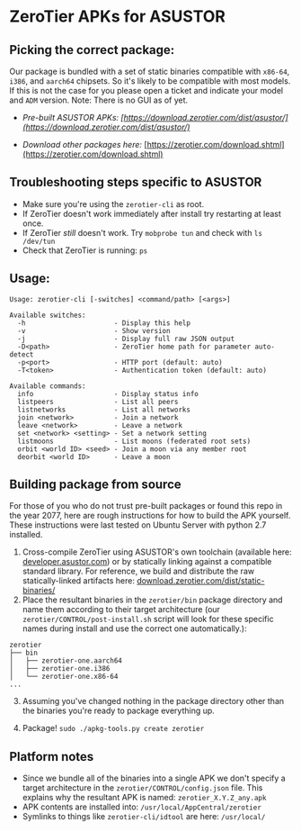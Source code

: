 ZeroTier APKs for ASUSTOR 
==

## Picking the correct package:

Our package is bundled with a set of static binaries compatible with `x86-64`, `i386`, and `aarch64` chipsets. So it's likely to be compatible with most models. If this is not the case for you please open a ticket and indicate your model and `ADM` version. Note: There is no GUI as of yet.

 - *Pre-built ASUSTOR APKs: [https://download.zerotier.com/dist/asustor/](https://download.zerotier.com/dist/asustor/)*

 - *Download other packages here:* [https://zerotier.com/download.shtml](https://zerotier.com/download.shtml)

## Troubleshooting steps specific to ASUSTOR

- Make sure you're using the `zerotier-cli` as root.
- If ZeroTier doesn't work immediately after install try restarting at least once.
- If ZeroTier *still* doesn't work. Try `mobprobe tun` and check with `ls /dev/tun`
- Check that ZeroTier is running: `ps`
## Usage:

```
Usage: zerotier-cli [-switches] <command/path> [<args>]

Available switches:
  -h                      - Display this help
  -v                      - Show version
  -j                      - Display full raw JSON output
  -D<path>                - ZeroTier home path for parameter auto-detect
  -p<port>                - HTTP port (default: auto)
  -T<token>               - Authentication token (default: auto)

Available commands:
  info                    - Display status info
  listpeers               - List all peers
  listnetworks            - List all networks
  join <network>          - Join a network
  leave <network>         - Leave a network
  set <network> <setting> - Set a network setting
  listmoons               - List moons (federated root sets)
  orbit <world ID> <seed> - Join a moon via any member root
  deorbit <world ID>      - Leave a moon
```

## Building package from source

For those of you who do not trust pre-built packages or found this repo in the year 2077, here are rough instructions for how to build the APK yourself. These instructions were last tested on Ubuntu Server with python 2.7 installed.

1) Cross-compile ZeroTier using ASUSTOR's own toolchain (available here: [developer.asustor.com](developer.asustor.com)) or by statically linking against a compatible standard library. For reference, we build and distribute the raw statically-linked artifacts here: [download.zerotier.com/dist/static-binaries/](https://download.zerotier.com/dist/static-binaries/)
2) Place the resultant binaries in the `zerotier/bin` package directory and name them according to their target architecture (our `zerotier/CONTROL/post-install.sh` script will look for these specific names during install and use the correct one automatically.):

```
zerotier
├── bin
│   ├── zerotier-one.aarch64
│   ├── zerotier-one.i386
│   └── zerotier-one.x86-64
...
```

3) Assuming you've changed nothing in the package directory other than the binaries you're ready to package everything up.

4) Package! `sudo ./apkg-tools.py create zerotier`


## Platform notes

 - Since we bundle all of the binaries into a single APK we don't specify a target architecture in the `zerotier/CONTROL/config.json` file. This explains why the resultant APK is named: `zerotier_X.Y.Z_any.apk`
 - APK contents are installed into: `/usr/local/AppCentral/zerotier`
 - Symlinks to things like `zerotier-cli/idtool` are here: `/usr/local/`
